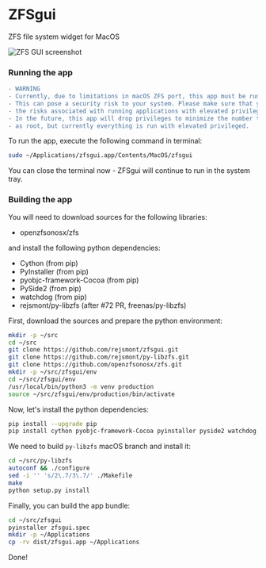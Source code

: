 # ZFSgui
ZFS file system widget for MacOS


![ZFS GUI screenshot](https://pbs.twimg.com/media/EKoFFphXUAIfD7C?format=jpg&name=medium "ZFS GUI screenshot")

### Running the app

```diff
- WARNING
- Currently, due to limitations in macOS ZFS port, this app must be run as root.
- This can pose a security risk to your system. Please make sure that you understand
- the risks associated with running applications with elevated privileges.
- In the future, this app will drop privileges to minimize the number tasks run
- as root, but currently everything is run with elevated privileged.
```

To run the app, execute the following command in terminal:
```bash
sudo ~/Applications/zfsgui.app/Contents/MacOS/zfsgui
```
You can close the terminal now - ZFSgui will continue to run in the system tray.

### Building the app

You will need to download sources for the following libraries:
- openzfsonosx/zfs

and install the following python dependencies:

- Cython (from pip)
- PyInstaller (from pip)
- pyobjc-framework-Cocoa (from pip)
- PySide2 (from pip)
- watchdog (from pip)
- rejsmont/py-libzfs (after #72 PR, freenas/py-libzfs)

First, download the sources and prepare the python environment:

```bash
mkdir -p ~/src
cd ~/src
git clone https://github.com/rejsmont/zfsgui.git
git clone https://github.com/rejsmont/py-libzfs.git
git clone https://github.com/openzfsonosx/zfs.git
mkdir -p ~/src/zfsgui/env
cd ~/src/zfsgui/env
/usr/local/bin/python3 -m venv production
source ~/src/zfsgui/env/production/bin/activate
```

Now, let's install the python dependencies:

```bash
pip install --upgrade pip
pip install cython pyobjc-framework-Cocoa pyinstaller pyside2 watchdog 
```

We need to build `py-libzfs` macOS branch and install it:

```bash
cd ~/src/py-libzfs
autoconf && ./configure
sed -i '' 's/2\.7/3\.7/' ./Makefile
make
python setup.py install
```

Finally, you can build the app bundle:

```bash
cd ~/src/zfsgui
pyinstaller zfsgui.spec
mkdir -p ~/Applications
cp -rv dist/zfsgui.app ~/Applications
```

Done!
